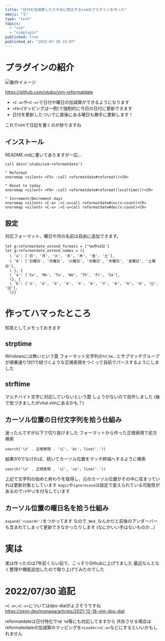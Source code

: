 ```yaml
---
title: "日付を加減算したり今日に修正するvimのプラグインを作った"
emoji: "🗓️"
type: "tech"
topics:
  - "vim"
  - "vimplugin"
published: true
published_at: "2022-07-29 23:07"
---
```


# プラグインの紹介

![動作イメージ](https://storage.googleapis.com/zenn-user-upload/4fc3a06311ed-20220729.gif)

https://github.com/utubo/vim-reformatdate

- `<C-a>`や`<C-x>`で日付や曜日の加減算ができるようになります
- `<F6>`(マッピングは一例)で強制的に今日の日付に更新できます
- 日付を更新したついでに直後にある曜日も勝手に更新します！

これでvimで日記を書くのが捗りますね

## インストール
README.mdに書いてありますが一応…
```vim
call dein('utubo/vim-reformatdate')

" Reformat
nnoremap <silent> <F5> :call reformatdate#reformat()<CR>

" Reset to today
nnoremap <silent> <F6> :call reformatdate#reformat(localtime())<CR>

" Increment/Decrement days
nnoremap <silent> <C-a> :<C-u>call reformatdate#inc(v:count)<CR>
nnoremap <silent> <C-x> :<C-u>call reformatdate#dec(v:count)<CR>
```

## 設定
対応フォーマット、曜日や月の名前は自由に追加できます。
```vim
let g:reformatdate_extend_formats = ['%m月%d日']
let g:reformatdate_extend_names = [{
  \ 'a': ['日', '月', '火', '水', '木', '金', '土'],
  \ 'A': ['日曜日', '月曜日', '火曜日', '水曜日', '木曜日', '金曜日', '土曜日'],
  \ }, {
  \ 'a': ['Su', 'Mo', 'Tu', 'We', 'Th', 'Fr', 'Sa'],
  \}, {
  \ 'b': ['①', '②', '③', '④', '⑤', '⑥', '⑦', '⑧', '⑨', '⑩', '⑪', '⑫'],
  \}]
```

# 作ってハマったところ

知見としてメモっておきます

## strptime
Windowsには無いという罠
フォーマット文字列の`%Y`,`%m`...とサブマッチグループが順番通り1対1で紐づくような正規表現をつくって自前でパースするようにしました

## strftime
マルチバイト文字に対応していないという罠
しょうがないので自作しました
(後で気づきましたがvital.vimにあるかも？)

## カーソル位置の日付文字列を拾う仕組み
迷ったんですが以下で切り抜けました
フォーマットから作った正規表現で前方検索
```vim
search('\V' . 正規表現 . '\C', 'bc', line('.'))
```
結果が0でなければ、続いてカーソル位置をマッチ終端へするように検索
```vim
search('\V' . 正規表現 . '\C', 'ce', line('.'))
```
上記で文字列の始めと終わりを取得し、元のカーソル位置がその中に収まっていれば更新対象としています
`magic`や`ignorecase`は設定で変えられている可能性があるので`\V`や`\C`を付与しています

## カーソル位置の曜日名を拾う仕組み
`expand('<cword>')`をつかってます
なので`_Wed_`なんかだと前後のアンダーバーも含まれてしまって更新できなかったりします
(なにかいい手はないものか…)

# 実は
実は作ったのは7年前くらい前で、こっそりGithubに上げてました
最近なんとなく整理や機能追加したので取り上げてみたのでした

# 2022/07/30 追記
`<C-a>`,`<C-x>`についてはdps-dialがよさそうですね
https://zenn.dev/monaqa/articles/2021-12-18-vim-dps-dial

reformatdateは日付特化で`%B %d`等にも対応してますから
共存させる場合はreformatedateの加減算のマッピングを`<Leader><C-a>`などにするといいかもしれません

